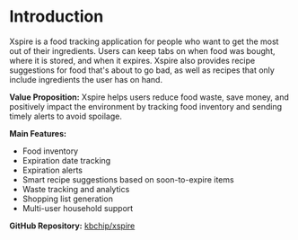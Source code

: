 # Introduction

Xspire is a food tracking application for people who want to get the most out of their ingredients. Users can keep tabs on when food was bought, where it is stored, and when it expires. Xspire also provides recipe suggestions for food that's about to go bad, as well as recipes that only include ingredients the user has on hand.

**Value Proposition:** Xspire helps users reduce food waste, save money, and positively impact the environment by tracking food inventory and sending timely alerts to avoid spoilage.

**Main Features:**
- Food inventory
- Expiration date tracking
- Expiration alerts
- Smart recipe suggestions based on soon-to-expire items
- Waste tracking and analytics
- Shopping list generation
- Multi-user household support

**GitHub Repository:** [kbchip/xspire](https://github.com/kbchip/xspire)
